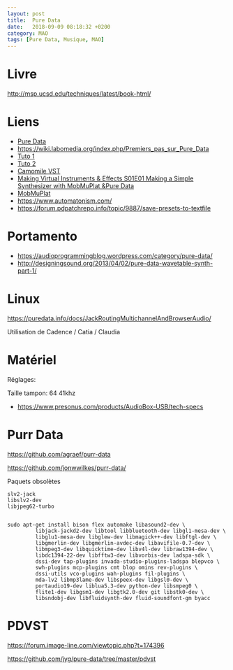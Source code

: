 ```yaml
---
layout: post
title:  Pure Data
date:   2018-09-09 08:18:32 +0200
category: MAO
tags: [Pure Data, Musique, MAO]
---
```


# Livre

<http://msp.ucsd.edu/techniques/latest/book-html/>

# Liens

* [Pure Data](http://puredata.info/downloads/pure-data)
* <https://wiki.labomedia.org/index.php/Premiers_pas_sur_Pure_Data>
* [Tuto 1](http://libremusicproduction.com/tutorials/creating-simple-synthesizer-pure-data-%E2%80%93-part-i)
* [Tuto 2](http://libremusicproduction.com/tutorials/creating-simple-synthesizer-pure-data-%E2%80%93-part-ii)
* [Camomile VST](https://github.com/pierreguillot/Camomile)
* [Making Virtual Instruments & Effects S01E01 Making a Simple Synthesizer with MobMuPlat &Pure Data](https://www.youtube.com/watch?v=WpO-egAOcOM&t=0s&index=2&list=PLQpnOqsrcBupd5_iJzW4d81n7l7Eu7bYJ)
* [MobMuPlat](http://www.danieliglesia.com/mobmuplat/)
* <https://www.automatonism.com/>
* <https://forum.pdpatchrepo.info/topic/9887/save-presets-to-textfile>

# Portamento

* <https://audioprogrammingblog.wordpress.com/category/pure-data/>
* <http://designingsound.org/2013/04/02/pure-data-wavetable-synth-part-1/>

# Linux

<https://puredata.info/docs/JackRoutingMultichannelAndBrowserAudio/>

Utilisation de Cadence / Catia / Claudia

# Matériel

Réglages:

Taille tampon: 64 41khz

* <https://www.presonus.com/products/AudioBox-USB/tech-specs>

# Purr Data

<https://github.com/agraef/purr-data>

<https://github.com/jonwwilkes/purr-data/>

Paquets obsolètes

	slv2-jack
	libslv2-dev
	libjpeg62-turbo


	sudo apt-get install bison flex automake libasound2-dev \
             libjack-jackd2-dev libtool libbluetooth-dev libgl1-mesa-dev \
             libglu1-mesa-dev libglew-dev libmagick++-dev libftgl-dev \
             libgmerlin-dev libgmerlin-avdec-dev libavifile-0.7-dev \
             libmpeg3-dev libquicktime-dev libv4l-dev libraw1394-dev \
             libdc1394-22-dev libfftw3-dev libvorbis-dev ladspa-sdk \
             dssi-dev tap-plugins invada-studio-plugins-ladspa blepvco \
             swh-plugins mcp-plugins cmt blop omins rev-plugins \
             dssi-utils vco-plugins wah-plugins fil-plugins \
             mda-lv2 libmp3lame-dev libspeex-dev libgsl0-dev \
             portaudio19-dev liblua5.3-dev python-dev libsmpeg0 \
             flite1-dev libgsm1-dev libgtk2.0-dev git libstk0-dev \
             libsndobj-dev libfluidsynth-dev fluid-soundfont-gm byacc

# PDVST

<https://forum.image-line.com/viewtopic.php?t=174396>

<https://github.com/jyg/pure-data/tree/master/pdvst>
